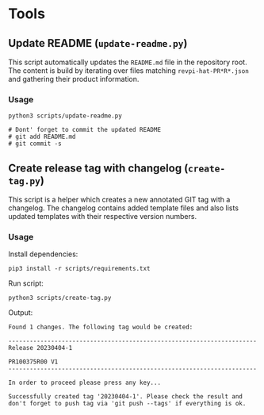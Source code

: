 # Tools

## Update README (`update-readme.py`)

This script automatically updates the `README.md` file in the repository root.
The content is build by iterating over files matching `revpi-hat-PR*R*.json` and gathering their product information.

### Usage

```
python3 scripts/update-readme.py

# Dont' forget to commit the updated README
# git add README.md
# git commit -s
```

## Create release tag with changelog (`create-tag.py`)

This script is a helper which creates a new annotated GIT tag with a changelog. The changelog contains added template files and also lists updated templates with their respective version numbers.

### Usage

Install dependencies: 
```
pip3 install -r scripts/requirements.txt
```

Run script:
```
python3 scripts/create-tag.py
```
Output:
```
Found 1 changes. The following tag would be created:

----------------------------------------------------------------------
Release 20230404-1

PR100375R00 V1
----------------------------------------------------------------------

In order to proceed please press any key...

Successfully created tag '20230404-1'. Please check the result and don't forget to push tag via 'git push --tags' if everything is ok.
```

